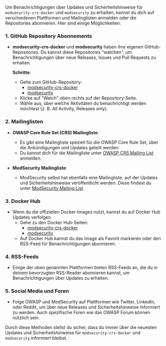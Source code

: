 Um Benachrichtigungen über Updates und Sicherheitshinweise für `modsecurity-crs-docker` und `modsecurity` zu erhalten, kannst du dich auf verschiedenen Plattformen und Mailinglisten anmelden oder die Repositories abonnieren. Hier sind einige Möglichkeiten:

### 1. **GitHub Repository Abonnements**
   - **modsecurity-crs-docker** und **modsecurity** haben ihre eigenen GitHub-Repositories. Du kannst diese Repositories "watchen", um Benachrichtigungen über neue Releases, Issues und Pull Requests zu erhalten.

     **Schritte:**
     - Gehe zum GitHub-Repository:
       - [modsecurity-crs-docker](https://github.com/coreruleset/modsecurity-crs-docker)
       - [modsecurity](https://github.com/owasp-modsecurity/ModSecurity)
     - Klicke auf "Watch" oben rechts auf der Repository-Seite.
     - Wähle aus, über welche Aktivitäten du benachrichtigt werden möchtest (z. B. All Activity, Releases only).

### 2. **Mailinglisten**
   - **OWASP Core Rule Set (CRS) Mailingliste**:
     - Es gibt eine Mailingliste speziell für die OWASP Core Rule Set, über die Ankündigungen und Updates geteilt werden.
     - Du kannst dich für die Mailingliste unter [OWASP CRS Mailing List](https://lists.owasp.org/mailman/listinfo/owasp-modsecurity-core-rule-set) anmelden.
   
   - **ModSecurity Mailingliste**:
     - ModSecurity selbst hat ebenfalls eine Mailingliste, auf der Updates und Sicherheitshinweise veröffentlicht werden. Diese findest du unter [ModSecurity Mailing List](https://sourceforge.net/p/mod-security/mailman/).

### 3. **Docker Hub**
   - Wenn du die offiziellen Docker-Images nutzt, kannst du auf Docker Hub Updates verfolgen.
     - Gehe zu den Docker Hub-Seiten:
       - [modsecurity-crs-docker](https://hub.docker.com/r/owasp/modsecurity-crs)
       - [modsecurity](https://hub.docker.com/r/modsecurity/modsecurity)
     - Auf Docker Hub kannst du das Image als Favorit markieren oder den RSS-Feed für Benachrichtigungen abonnieren.

### 4. **RSS-Feeds**
   - Einige der oben genannten Plattformen bieten RSS-Feeds an, die du in deinem bevorzugten RSS-Reader abonnieren kannst, um Benachrichtigungen über Updates zu erhalten.

### 5. **Social Media und Foren**
   - Folge OWASP und ModSecurity auf Plattformen wie Twitter, LinkedIn, oder Reddit, um über neue Releases und Sicherheitshinweise informiert zu werden. Auch spezifische Foren wie das OWASP Forum können nützlich sein.

Durch diese Methoden stellst du sicher, dass du immer über die neuesten Updates und Sicherheitshinweise für `modsecurity-crs-docker` und `modsecurity` informiert bleibst.